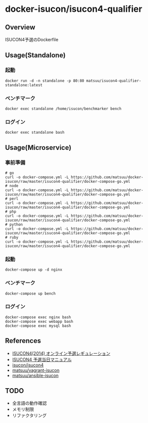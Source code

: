 # docker-isucon/isucon4-qualifier

## Overview
ISUCON4予選のDockerfile

## Usage(Standalone)

### 起動

```
docker run -d -n standalone -p 80:80 matsuu/isucon4-qualifier-standalone:latest
```

### ベンチマーク

```
docker exec standalone /home/isucon/benchmarker bench
```

### ログイン

```
docker exec standalone bash
```

## Usage(Microservice)

### 事前準備

```
# go
curl -o docker-compose.yml -L https://github.com/matsuu/docker-isucon/raw/master/isucon4-qualifier/docker-compose-go.yml
# node
curl -o docker-compose.yml -L https://github.com/matsuu/docker-isucon/raw/master/isucon4-qualifier/docker-compose-go.yml
# perl
curl -o docker-compose.yml -L https://github.com/matsuu/docker-isucon/raw/master/isucon4-qualifier/docker-compose-go.yml
# php
curl -o docker-compose.yml -L https://github.com/matsuu/docker-isucon/raw/master/isucon4-qualifier/docker-compose-go.yml
# python
curl -o docker-compose.yml -L https://github.com/matsuu/docker-isucon/raw/master/isucon4-qualifier/docker-compose-go.yml
# ruby
curl -o docker-compose.yml -L https://github.com/matsuu/docker-isucon/raw/master/isucon4-qualifier/docker-compose-go.yml
```

### 起動

```
docker-compose up -d nginx
```

### ベンチマーク

```
docker-compose up bench
```

### ログイン

```
docker-compose exec nginx bash
docker-compose exec webapp bash
docker-compose exec mysql bash
```

## References

- [ISUCON4(2014) オンライン予選レギュレーション](http://isucon.net/archives/39979344.html)
- [ISUCON4 予選当日マニュアル](https://gist.github.com/mirakui/e394ed543415852d34a6)
- [isucon/isucon4](https://github.com/isucon/isucon4)
- [matsuu/vagrant-isucon](https://github.com/matsuu/vagrant-isucon)
- [matsuu/ansible-isucon](https://github.com/matsuu/ansible-isucon)

## TODO

- 全言語の動作確認
- メモリ制限
- リファクタリング
